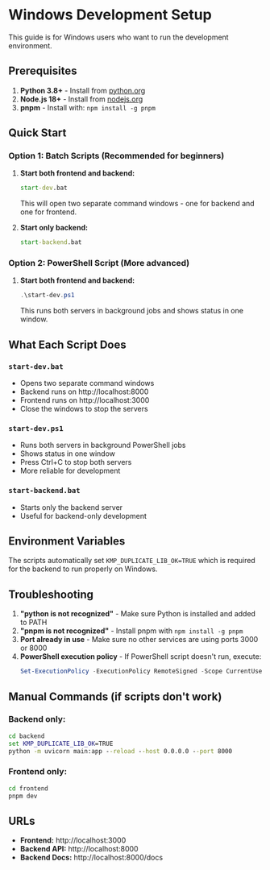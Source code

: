 # Windows Development Setup

This guide is for Windows users who want to run the development environment.

## Prerequisites

1. **Python 3.8+** - Install from [python.org](https://www.python.org/downloads/)
2. **Node.js 18+** - Install from [nodejs.org](https://nodejs.org/)
3. **pnpm** - Install with: `npm install -g pnpm`

## Quick Start

### Option 1: Batch Scripts (Recommended for beginners)

1. **Start both frontend and backend:**
   ```cmd
   start-dev.bat
   ```
   This will open two separate command windows - one for backend and one for frontend.

2. **Start only backend:**
   ```cmd
   start-backend.bat
   ```

### Option 2: PowerShell Script (More advanced)

1. **Start both frontend and backend:**
   ```powershell
   .\start-dev.ps1
   ```
   This runs both servers in background jobs and shows status in one window.

## What Each Script Does

### `start-dev.bat`
- Opens two separate command windows
- Backend runs on http://localhost:8000
- Frontend runs on http://localhost:3000
- Close the windows to stop the servers

### `start-dev.ps1`
- Runs both servers in background PowerShell jobs
- Shows status in one window
- Press Ctrl+C to stop both servers
- More reliable for development

### `start-backend.bat`
- Starts only the backend server
- Useful for backend-only development

## Environment Variables

The scripts automatically set `KMP_DUPLICATE_LIB_OK=TRUE` which is required for the backend to run properly on Windows.

## Troubleshooting

1. **"python is not recognized"** - Make sure Python is installed and added to PATH
2. **"pnpm is not recognized"** - Install pnpm with `npm install -g pnpm`
3. **Port already in use** - Make sure no other services are using ports 3000 or 8000
4. **PowerShell execution policy** - If PowerShell script doesn't run, execute:
   ```powershell
   Set-ExecutionPolicy -ExecutionPolicy RemoteSigned -Scope CurrentUser
   ```

## Manual Commands (if scripts don't work)

### Backend only:
```cmd
cd backend
set KMP_DUPLICATE_LIB_OK=TRUE
python -m uvicorn main:app --reload --host 0.0.0.0 --port 8000
```

### Frontend only:
```cmd
cd frontend
pnpm dev
```

## URLs

- **Frontend:** http://localhost:3000
- **Backend API:** http://localhost:8000
- **Backend Docs:** http://localhost:8000/docs
